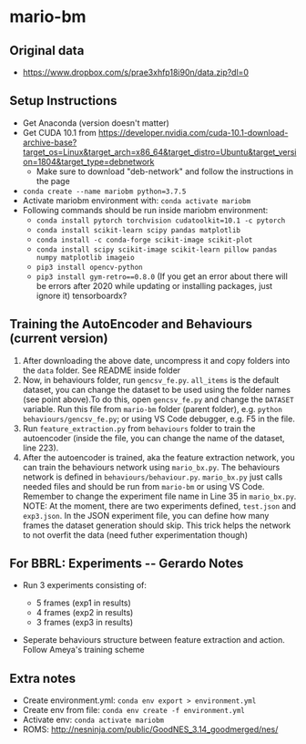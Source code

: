 # mario-bm

## Original data

* https://www.dropbox.com/s/prae3xhfp18i90n/data.zip?dl=0

## Setup Instructions

* Get Anaconda (version doesn't matter)
* Get CUDA 10.1 from https://developer.nvidia.com/cuda-10.1-download-archive-base?target_os=Linux&target_arch=x86_64&target_distro=Ubuntu&target_version=1804&target_type=debnetwork
  * Make sure to download "deb-network" and follow the instructions in the page
* `conda create --name mariobm python=3.7.5`
* Activate mariobm environment with: `conda activate mariobm`
* Following commands should be run inside mariobm environment:
  * `conda install pytorch torchvision cudatoolkit=10.1 -c pytorch`
  * `conda install scikit-learn scipy pandas matplotlib`
  * `conda install -c conda-forge scikit-image scikit-plot`
  * `conda install scipy scikit-image scikit-learn pillow pandas numpy matplotlib imageio`
  * `pip3 install opencv-python`
  * `pip3 install gym-retro==0.8.0` (If you get an error about there will be errors after 2020 while updating or installing packages, just ignore it)
  tensorboardx?

## Training the AutoEncoder and Behaviours (current version)

1. After downloading the above date, uncompress it and copy folders into the `data` folder. See README inside folder
2. Now, in behaviours folder, run `gencsv_fe.py`. `all_items` is the default dataset, you can change the dataset to be used using the folder names (see point above).To do this, open `gencsv_fe.py` and change the `DATASET` variable. Run this file from `mario-bm` folder (parent folder), e.g. `python behaviours/gencsv_fe.py`; or using VS Code debugger, e.g. F5 in the file.
3. Run `feature_extraction.py` from `behaviours` folder to train the autoencoder (inside the file, you can change the name of the dataset, line 223).
4. After the autoencoder is trained, aka the feature extraction network, you can train the behaviours network using `mario_bx.py`. The behaviours network is defined in `behaviours/behaviour.py`. `mario_bx.py` just calls needed files and should be run from `mario-bm` or using VS Code. Remember to change the experiment file name in Line 35 in `mario_bx.py`. NOTE: At the moment, there are two experiments defined, `test.json` and `exp3.json`. In the JSON experiment file, you can define how many frames the dataset generation should skip. This trick helps the network to not overfit the data (need futher experimentation though)

## For BBRL: Experiments -- Gerardo Notes

* Run 3 experiments consisting of:
  * 5 frames (exp1 in results)
  * 4 frames (exp2 in results)
  * 3 frames (exp3 in results)

* Seperate behaviours structure between feature extraction and action. Follow Ameya's training scheme

## Extra notes

* Create environment.yml: `conda env export > environment.yml`
* Create env from file: `conda env create -f environment.yml`
* Activate env: `conda activate mariobm`
* ROMS: http://nesninja.com/public/GoodNES_3.14_goodmerged/nes/